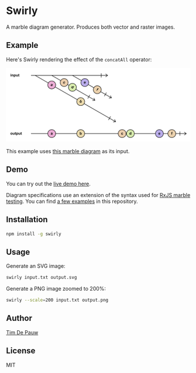 # Swirly

A marble diagram generator. Produces both vector and raster images.

## Example

Here's Swirly rendering the effect of the `concatAll` operator:

![concatAll](examples/concatAll.png)

This example uses [this marble diagram](examples/concatAll.txt) as its input.

## Demo

You can try out the [live demo here](https://swirly.now.sh/).

Diagram specifications use an extension of the syntax used for
[RxJS marble testing](https://github.com/ReactiveX/rxjs/blob/fc3d4264395d88887cae1df2de1b931964f3e684/docs_app/content/guide/testing/marble-testing.md).
You can find [a few examples](examples/) in this repository.

## Installation

```bash
npm install -g swirly
```

## Usage

Generate an SVG image:

```bash
swirly input.txt output.svg
```

Generate a PNG image zoomed to 200%:

```bash
swirly --scale=200 input.txt output.png
```

## Author

[Tim De Pauw](https://tmdpw.eu/)

## License

MIT
